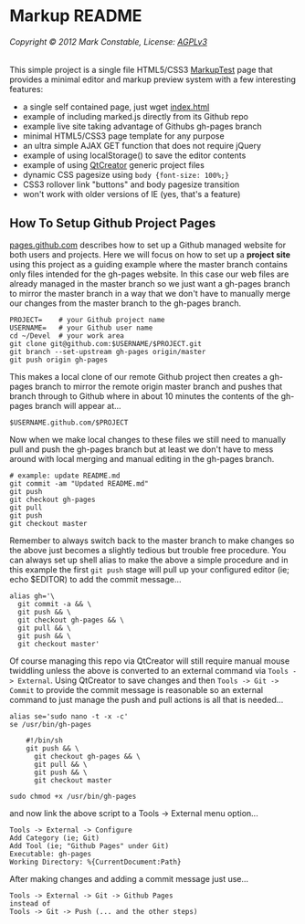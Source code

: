 Markup README
=============

###### Copyright &copy; 2012 Mark Constable, License: [AGPLv3]

This simple project is a single file HTML5/CSS3 [MarkupTest] page
that provides a minimal editor and markup preview system with a
few interesting features:

* a single self contained page, just wget [index.html]
* example of including marked.js directly from its Github repo
* example live site taking advantage of Githubs gh-pages branch
* minimal HTML5/CSS3 page template for any purpose
* an ultra simple AJAX GET function that does not require jQuery
* example of using localStorage() to save the editor contents
* example of using [QtCreator] generic project files
* dynamic CSS pagesize using `body {font-size: 100%;}`
* CSS3 rollover link "buttons" and body pagesize transition
* won't work with older versions of IE (yes, that's a feature)

How To Setup Github Project Pages
---------------------------------

[pages.github.com] describes how to set up a Github managed
website for both users and projects. Here we will focus on how to
set up a **project site** using this project as a guiding example
where the master branch contains only files intended for the
gh-pages website. In this case our web files are already managed
in the master branch so we just want a gh-pages branch to mirror
the master branch in a way that we don't have to manually merge
our changes from the master branch to the gh-pages branch.

    PROJECT=    # your Github project name
    USERNAME=   # your Github user name
    cd ~/Devel  # your work area
    git clone git@github.com:$USERNAME/$PROJECT.git
    git branch --set-upstream gh-pages origin/master
    git push origin gh-pages

This makes a local clone of our remote Github project then
creates a gh-pages branch to mirror the remote origin master
branch and pushes that branch through to Github where in about 10
minutes the contents of the gh-pages branch will appear at...

    $USERNAME.github.com/$PROJECT

Now when we make local changes to these files we still need to
manually pull and push the gh-pages branch but at least we don't
have to mess around with local merging and manual editing in the
gh-pages branch.

    # example: update README.md
    git commit -am "Updated README.md"
    git push
    git checkout gh-pages
    git pull
    git push
    git checkout master

Remember to always switch back to the master branch to make
changes so the above just becomes a slightly tedious but trouble
free procedure. You can always set up shell alias to make the
above a simple procedure and in this example the first `git push`
stage will pull up your configured editor (ie; echo $EDITOR) to
add the commit message...

    alias gh='\
      git commit -a && \
      git push && \
      git checkout gh-pages && \
      git pull && \
      git push && \
      git checkout master'

Of course managing this repo via QtCreator will still require
manual mouse twiddling unless the above is converted to an
external command via `Tools -> External`. Using QtCreator to save
changes and then `Tools -> Git -> Commit` to provide the commit
message is reasonable so an external command to just manage the
push and pull actions is all that is needed...

    alias se='sudo nano -t -x -c'
    se /usr/bin/gh-pages

        #!/bin/sh
        git push && \
          git checkout gh-pages && \
          git pull && \
          git push && \
          git checkout master

    sudo chmod +x /usr/bin/gh-pages

and now link the above script to a Tools -> External menu option...

    Tools -> External -> Configure
    Add Category (ie; Git)
    Add Tool (ie; "Github Pages" under Git)
    Executable: gh-pages
    Working Directory: %{CurrentDocument:Path}

After making changes and adding a commit message just use...

    Tools -> External -> Git -> Github Pages
    instead of
    Tools -> Git -> Push (... and the other steps)


[AGPLv3]: http://www.gnu.org/licenses/agpl.html
[Showdown]: https://github.com/coreyti/showdown
[Markdown]: http://daringfireball.net/projects/markdown
[index.html]: http://markc.github.com/markup/index.html
[pages.github.com]: http://pages.github.com
[marked]: https://github.com/chjj/marked
[MarkupTest]: http://markc.github.com/markup
[QtCreator]: http://qt-project.org/wiki/Qt_Creator_Releases
